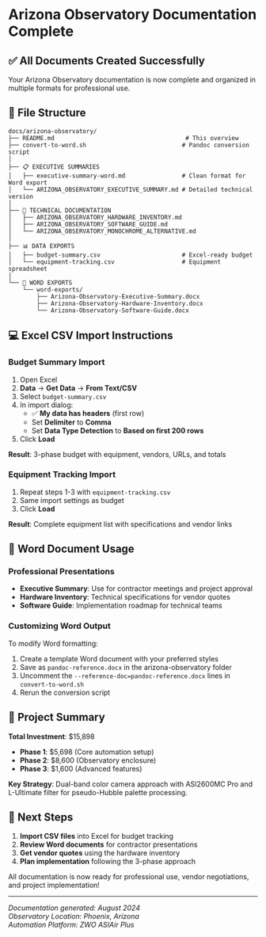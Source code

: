 # Arizona Observatory Documentation Complete

## ✅ All Documents Created Successfully

Your Arizona Observatory documentation is now complete and organized in multiple formats for professional use.

## 📁 File Structure

```
docs/arizona-observatory/
├── README.md                                     # This overview
├── convert-to-word.sh                           # Pandoc conversion script
│
├── 📋 EXECUTIVE SUMMARIES
│   ├── executive-summary-word.md                # Clean format for Word export
│   └── ARIZONA_OBSERVATORY_EXECUTIVE_SUMMARY.md # Detailed technical version
│
├── 📖 TECHNICAL DOCUMENTATION
│   ├── ARIZONA_OBSERVATORY_HARDWARE_INVENTORY.md
│   ├── ARIZONA_OBSERVATORY_SOFTWARE_GUIDE.md
│   └── ARIZONA_OBSERVATORY_MONOCHROME_ALTERNATIVE.md
│
├── 📊 DATA EXPORTS
│   ├── budget-summary.csv                       # Excel-ready budget
│   └── equipment-tracking.csv                   # Equipment spreadsheet
│
└── 📄 WORD EXPORTS
    └── word-exports/
        ├── Arizona-Observatory-Executive-Summary.docx
        ├── Arizona-Observatory-Hardware-Inventory.docx
        └── Arizona-Observatory-Software-Guide.docx
```

## 💻 Excel CSV Import Instructions

### Budget Summary Import
1. Open Excel
2. **Data** → **Get Data** → **From Text/CSV**
3. Select `budget-summary.csv`
4. In import dialog:
   - ✅ **My data has headers** (first row)
   - Set **Delimiter** to **Comma**
   - Set **Data Type Detection** to **Based on first 200 rows**
5. Click **Load**

**Result**: 3-phase budget with equipment, vendors, URLs, and totals

### Equipment Tracking Import
1. Repeat steps 1-3 with `equipment-tracking.csv`
2. Same import settings as budget
3. Click **Load**

**Result**: Complete equipment list with specifications and vendor links

## 📝 Word Document Usage

### Professional Presentations
- **Executive Summary**: Use for contractor meetings and project approval
- **Hardware Inventory**: Technical specifications for vendor quotes
- **Software Guide**: Implementation roadmap for technical teams

### Customizing Word Output
To modify Word formatting:
1. Create a template Word document with your preferred styles
2. Save as `pandoc-reference.docx` in the arizona-observatory folder
3. Uncomment the `--reference-doc=pandoc-reference.docx` lines in `convert-to-word.sh`
4. Rerun the conversion script

## 🎯 Project Summary

**Total Investment**: $15,898
- **Phase 1**: $5,698 (Core automation setup)
- **Phase 2**: $8,600 (Observatory enclosure)  
- **Phase 3**: $1,600 (Advanced features)

**Key Strategy**: Dual-band color camera approach with ASI2600MC Pro and L-Ultimate filter for pseudo-Hubble palette processing.

## 🚀 Next Steps

1. **Import CSV files** into Excel for budget tracking
2. **Review Word documents** for contractor presentations
3. **Get vendor quotes** using the hardware inventory
4. **Plan implementation** following the 3-phase approach

All documentation is now ready for professional use, vendor negotiations, and project implementation!

---
*Documentation generated: August 2024*  
*Observatory Location: Phoenix, Arizona*  
*Automation Platform: ZWO ASIAir Plus*
